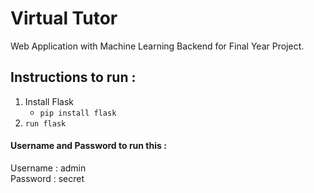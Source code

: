 # Virtual Tutor
Web Application with Machine Learning Backend for Final Year Project.


## Instructions to run :
1. Install Flask
   - ``` pip install flask ```
2. ```run flask```

#### Username and Password to run this :
Username : admin <br>
Password : secret

